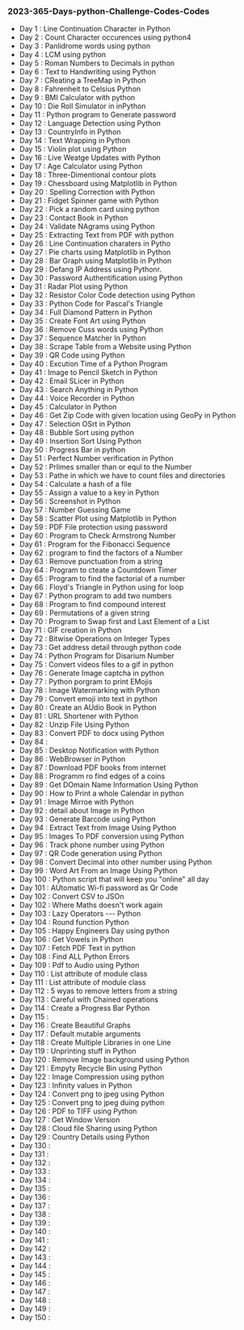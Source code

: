 ### 2023-365-Days-python-Challenge-Codes-Codes
+ Day 1 : Line Continuation Character in Python
+ Day 2 : Count Character occurences using python4
+ Day 3 : Panlidrome words using python
+ Day 4 : LCM using python
+ Day 5 : Roman Numbers to Decimals in python
+ Day 6 : Text to Handwriting using Python
+ Day 7 : CReating a TreeMap in Python
+ Day 8 : Fahrenheit to Celsius Python
+ Day 9 : BMI Calculator with python
+ Day 10 : Die Roll Simulator in inPython
+ Day 11 : Python program to Generate password
+ Day 12 : Language Detection using Python
+ Day 13 : CountryInfo in Python
+ Day 14 : Text Wrapping in Python
+ Day 15 : Violin plot using Python
+ Day 16 : Live Weatge Updates with Python
+ Day 17 : Age Calculator using Python
+ Day 18 : Three-Dimentional contour plots
+ Day 19 : Chessboard using Matplotlib in Python
+ Day 20 : Spelling Correction with Python
+ Day 21 : Fidget Spinner game with Python
+ Day 22 : Pick a random card using python
+ Day 23 : Contact Book in Python
+ Day 24 : Validate NAgrams using Python
+ Day 25 : Extracting Text from PDF with python
+ Day 26 : Line Continuation charaters in Pytho
+ Day 27 : Pie charts using Matplotlib in Python
+ Day 28 : Bar Graph using Matplotlib in Python
+ Day 29 : Defang IP Address using Pythonr.
+ Day 30 : Password Authentification using Python
+ Day 31 : Radar Plot using Python
+ Day 32 : Resistor Color Code detection using Python
+ Day 33 : Python Code for Pascal's Triangle
+ Day 34 : Full Diamond Pattern in Python
+ Day 35 : Create Font Art using Python
+ Day 36 : Remove Cuss words using Python
+ Day 37 : Sequence Matcher In Python 
+ Day 38 : Scrape Table from a Website using Python
+ Day 39 : QR Code using Python
+ Day 40 : Excution Time of a Python Program
+ Day 41 :  Image to Pencil Sketch in Python
+ Day 42 : Email SLicer in Python
+ Day 43 : Search Anything in Python
+ Day 44 : Voice Recorder in Python
+ Day 45 : Calculator in Python
+ Day 46 : Get Zip Code with given location using GeoPy in Python
+ Day 47 : Selection OSrt in Python
+ Day 48 : Bubble Sort using python
+ Day 49 : Insertion Sort Using Python
+ Day 50 : Progress Bar in python
+ Day 51 : Perfect Number verification in Python
+ Day 52 : Prlimes smaller than or equl to the Number
+ Day 53 : Pathe in which we have to count files and directories
+ Day 54 : Calculate a hash of a file
+ Day 55 : Assign a value to a key in Python
+ Day 56 : Screenshot in Python
+ Day 57 : Number Guessing Game
+ Day 58 : Scatter Plot using Matplotlib in Python
+ Day 59 : PDF File protection using password
+ Day 60 : Program to Check Armstrong Number
+ Day 61 : Program for the Fibonacci Sequence
+ Day 62 : program to find the factors of a Number
+ Day 63 : Remove punctuation from a string
+ Day 64 : Program to cteate a Countdown Timer
+ Day 65 : Program to find the factorial of a number
+ Day 66 : Floyd's Triangle in Python using for loop
+ Day 67 : Python program to add two numbers
+ Day 68 : Program to find compound interest
+ Day 69 : Permutations of a given string
+ Day 70 : Program to Swap first and Last Element of a List
+ Day 71 : GIF creation in Python
+ Day 72 : Bitwise Operations on Integer Types
+ Day 73 : Get address detail through python code
+ Day 74 : Python Program for Disarium Number
+ Day 75 : Convert videos files to a gif in python
+ Day 76 : Generate Image captcha in python
+ Day 77 : Python porgram to print EMojis
+ Day 78 : Image Watermarking with Python
+ Day 79 : Convert emoji into text in python
+ Day 80 : Create an AUdio Book in Python
+ Day 81 : URL Shortener with Python
+ Day 82 : Unzip File Using Python
+ Day 83 : Convert PDF to docx using Python
+ Day 84 : 
+ Day 85 : Desktop Notification with Python
+ Day 86 : WebBrowser in Python
+ Day 87 : Download PDF books from internet
+ Day 88 : Programm ro find edges of a coins
+ Day 89 : Get DOmain Name Information Using Python
+ Day 90 : How to Print a whole Calendar in python
+ Day 91 : Image Mirroe with Python
+ Day 92 : detail about Image in Python
+ Day 93 : Generate Barcode using Python
+ Day 94 : Extract Text from Image Using Python
+ Day 95 : Images To PDF conversion using Python
+ Day 96 : Track phone number using Python
+ Day 97 : QR Code generation using Python
+ Day 98 : Convert Decimal into other number using Python
+ Day 99 : Word Art From an Image Using Python
+ Day 100 : Python script that will keep you "online" all day
+ Day 101 : AUtomatic Wi-fi password as Qr Code
+ Day 102 : Convert CSV to JSOn
+ Day 102 : Where Maths doesn't work again
+ Day 103 : Lazy Operators --- Python 
+ Day 104 : Round function Python
+ Day 105 : Happy Engineers  Day using python
+ Day 106 : Get Vowels in Python
+ Day 107 : Fetch PDF Text in python
+ Day 108 : Find ALL Python Errors
+ Day 109 : Pdf to Audio using Python
+ Day 110 : List attribute of module class
+ Day 111 : List attribute of module class
+ Day 112 : 5 wyas to remove letters from a string
+ Day 113 : Careful with Chained operations
+ Day 114 : Create a Progress Bar Python 
+ Day 115 : 
+ Day 116 : Create Beautiful Graphs
+ Day 117 : Default mutable arguments
+ Day 118 : Create Multiple Libraries in one Line
+ Day 119 : Unprinting stuff in Python
+ Day 120 : Remove Image background using Python
+ Day 121 :  Empyty Recycle Bin using Python
+ Day 122 : Image Compression using python
+ Day 123 : Infinity values in Python
+ Day 124 : Convert png to jpeg using Python
+ Day 125 : Convert png to jpeg duing python
+ Day 126 : PDF to TIFF using Python
+ Day 127 : Get Window Version
+ Day 128 : Cloud file Sharing using Python
+ Day 129 : Country Details using Python
+ Day 130 : 
+ Day 131 : 
+ Day 132 : 
+ Day 133 : 
+ Day 134 : 
+ Day 135 : 
+ Day 136 : 
+ Day 137 : 
+ Day 138 : 
+ Day 139 :
+ Day 140 : 
+ Day 141 : 
+ Day 142 : 
+ Day 143 : 
+ Day 144 : 
+ Day 145 : 
+ Day 146 : 
+ Day 147 : 
+ Day 148 : 
+ Day 149 :
+ Day 150 : 

